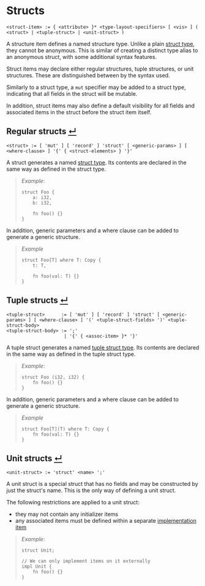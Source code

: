 # Structs
```
<struct-item> := { <attribute> }* <type-layout-specifiers> [ <vis> ] ( <struct> | <tuple-struct> | <unit-struct> )
```

A structure item defines a named structure type.
Unlike a plain [struct type], they cannot be anonymous.
This is similar of creating a distinct type alias to an anonymous struct, with some additional syntax features.

Struct items may declare either regular structures, tuple structures, or unit structures.
These are distinguished between by the syntax used.

Similarly to a struct type, a `mut` specifier may be added to a struct type, indicating that all fields in the struct will be mutable.

In addition, struct items may also define a default visibility for all fields and associated items in the struct before the struct item itself.

## Regular structs [↵](#structs)
```
<struct> := [ 'mut' ] [ 'record' ] 'struct' [ <generic-params> ] [ <where-clause> ] '{' { <struct-elements> } '}'
```

A struct generates a named [struct type].
Its contents are declared in the same way as defined in the struct type.

> _Example_:
> ```
> struct Foo {
>     a: i32,
>     b: i32,
> 
>     fn foo() {}
> }
> ```

In addition, generic parameters and a where clause can be added to generate a generic structure.

> _Example_
> ```
> struct Foo[T] where T: Copy {
>     t: T,
> 
>     fn foo(val: T) {}
> }
> ```

## Tuple structs [↵](#structs)
```
<tuple-struct>      := [ 'mut' ] [ 'record' ] 'struct' [ <generic-params> ] [ <where-clause> ] '(' <tuple-struct-fields> ')' <tuple-struct-body>
<tuple-struct-body> := ';'
                     | '{' { <assoc-item> }* '}'
```

A tuple struct generates a named [tuple struct type].
Its contents are declared in the same way as defined in the tuple struct type.

> _Example_:
> ```
> struct Foo (i32, i32) {
>     fn foo() {}
> }
> ```

In addition, generic parameters and a where clause can be added to generate a generic structure.

> _Example_
> ```
> struct Foo[T](T) where T: Copy {
>     fn foo(val: T) {}
> }
> ```

## Unit structs [↵](#structs)
```
<unit-struct> := 'struct' <name> ';'
```

A unit struct is a special struct that has no fields and may be constructed by just the struct's name.
This is the only way of defining a unit struct.

The following restrictions are applied to a unit struct:
- they may not contain any initializer items
- any associated items must be defined within a separate [implementation item]

> _Example_:
> ```
> struct Unit;
> 
> // We can only implement items on it externally
> impl Unit {
>     fn foo() {}
> }
> ```



[implementation item]: ./implementations.md
[struct type]:         ../type-system/types/struct-types.md
[unit struct type]:    ../type-system/types/struct-types.md#unit-structs-
[tuple struct type]:   ../type-system/types/tuple-struct-types.md